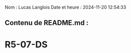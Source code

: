 Nom : Lucas Langlois
Date et heure : 2024-11-20 12:54:33

Contenu de README.md :
-----------------------
# R5-07-DS